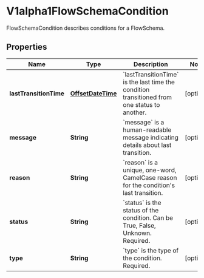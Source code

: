 

# V1alpha1FlowSchemaCondition

FlowSchemaCondition describes conditions for a FlowSchema.
## Properties

Name | Type | Description | Notes
------------ | ------------- | ------------- | -------------
**lastTransitionTime** | [**OffsetDateTime**](OffsetDateTime.md) | &#x60;lastTransitionTime&#x60; is the last time the condition transitioned from one status to another. |  [optional]
**message** | **String** | &#x60;message&#x60; is a human-readable message indicating details about last transition. |  [optional]
**reason** | **String** | &#x60;reason&#x60; is a unique, one-word, CamelCase reason for the condition&#39;s last transition. |  [optional]
**status** | **String** | &#x60;status&#x60; is the status of the condition. Can be True, False, Unknown. Required. |  [optional]
**type** | **String** | &#x60;type&#x60; is the type of the condition. Required. |  [optional]



